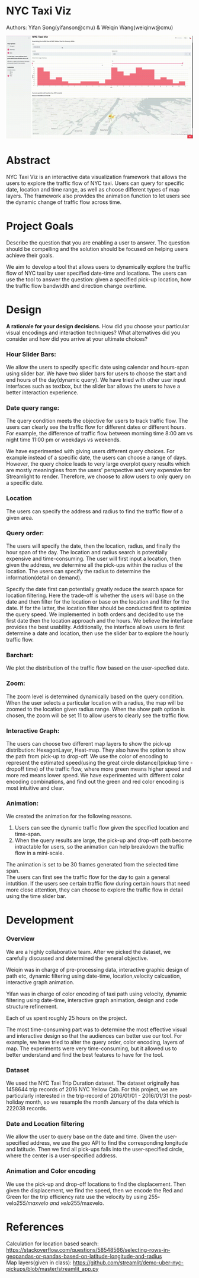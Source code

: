 # NYC Taxi Viz 
Authors: 
Yifan Song(yifanson@cmu) & Weiqin Wang(weiqinw@cmu)

![A screenshot of your application. Could be a GIF.](Streamlit.gif)

# Abstract

NYC Taxi Viz is an interactive data visualization framework that allows the users to explore the traffic flow of NYC taxi. Users can query for specific date, location and time range, as well as choose different types of map layers. The framework also provides the animation function to let users see the dynamic change of traffic flow across time.

# Project Goals

Describe the question that you are enabling a user to answer. The question should be compelling and the solution should be focused on helping users achieve their goals. 

We aim to develop a tool that allows users to dynamically explore the traffic flow of NYC taxi by user specified date-time and locations.  The users can use the tool to answer the  question: given a specified pick-up location, how the traffic flow bandwidth and direction change overtime. 

# Design

**A rationale for your design decisions.** How did you choose your particular visual encodings and interaction techniques? What alternatives did you consider and how did you arrive at your ultimate choices?

### Hour Slider Bars:
We allow the users to specify specific date using calendar and hours-span using slider bar. We have two slider bars for users to choose the start and end hours of the day(dynamic query). We have tried with other user input interfaces such as textbox, but the slider bar allows the users to have a better interaction experience.

### Date query range:
The query condition meets the objective for users to track traffic flow. The users can clearly see the traffic flow for different dates or different hours. For example, the difference of traffic flow between morning time 8:00 am vs night time 11:00 pm or weekdays vs weekends. 

We have experimented with giving users different query choices. For example instead of a specific date, the users can choose a range of days. However, the query choice leads to very large overplot query results which are mostly meaningless from the users' perspective and very expensive for Streamlight to render.  Therefore, we choose to allow users to only query on a specific date. 
### Location 
The users can specify the address and radius to find the traffic flow of a given area. 

### Query order:
The users will specify the date, then the location, radius, and finally the hour span of the day. 
The location and radius search is potentially expensive and time-consuming. The user will first input a location, then given the address, we determine all the pick-ups within the radius of the location.  The users can specify the radius to determine the information(detail on demand). 

Specify the date first can potentially greatly reduce the search space for location filtering. Here the trade-off is whether the users will base on the date and then filter for the location or base on the location and filter for the date.  If for the latter,  the location filter should be conducted first to optimize the query speed.  We implemented in both orders and decided to use the first date then the location approach and the hours. We believe the interface provides the best usability. Additionally, the interface allows users to first determine a date and location,  then use the slider bar to explore the hourly traffic flow. 

### Barchart: 
We plot the distribution of the traffic flow based on the user-specfied date. 

### Zoom: 
The zoom level is determined dynamically based on the query condition. When the user selects a particular location with a radius, the map will be zoomed to the location given radius range. When the show path option is chosen, the zoom will be set 11 to allow users to clearly see the traffic flow.


### Interactive Graph: 
The users can choose two different map layers to show the pick-up distribution: HexagonLayer, Heat-map. They also have the option to show the path from pick-up to drop-off. 
We use the color of encoding to represent the estimated speed(using the great circle distance/(pickup time - dropoff time) of the traffic flow, where more green means higher speed and more red means lower speed.  We have experimented with different color encoding combinations, and find out the green and red color encoding is most intuitive and clear. 

### Animation:
We created the animation for the following reasons. 
1. Users can see the dynamic traffic flow given the specified location and time-span.
2. When the query results are large, the pick-up and drop-off path become intractable for users, so the animation can help breakdown the traffic flow in a mini-scale. 

The animation is set to be 30 frames generated from the selected time span.  
The users can first see the traffic flow for the day to gain a general intutition. If the users see certain traffic flow during certain hours that need more close attention, they can choose to explore the traffic flow in detail using the time slider bar. 

# Development

### Overview 
We are a highly collaborative team. After we picked the dataset, we carefully  discussed  and determined the general objective.

Weiqin was in charge of pre-processing data, interactive graphic design of path etc, dynamic filtering using date-time, location,velocity calcuation, interactive graph animation. 

Yifan was in charge of color encoding of taxi path using velocity, dynamic filtering using date-time,  interactive graph animation, design and code structure refinement. 

Each of us spent roughly 25 hours on the project. 

The most time-consuming part was to determine the most effective visual and interactive design so that the audiences can better use our tool.  For example, we have tried to alter the query order, color encoding, layers of map. The experiments were very time-consuming, but it allowed us to better understand and find the best features to have for the tool.

### Dataset
We used the NYC Taxi Trip Duration dataset. The dataset originally has 1458644 trip records of 2016 NYC Yellow Cab. For this project, we are particularly interested in the trip-record of 2016/01/01 - 2016/01/31 the post-holiday month, so we resample the month January of the data which is 222038 records.  

### Date and Location filtering 
We allow the user to query base on the date and time. Given the user-specified address, we use the geo API to find the corresponding longitude and latitude. Then we find all pick-ups falls into the user-specified circle, where the center is a user-specified address.

### Animation and Color encoding
We use the pick-up and drop-off locations to find the displacement. Then given the displacement, we find the speed, then we encode the Red and Green for the trip efficiency rate use the velocity by using 255- velo*255/maxvelo and velo*255/maxvelo. 
# References

Calculation for location based search: https://stackoverflow.com/questions/58548566/selecting-rows-in-geopandas-or-pandas-based-on-latitude-longitude-and-radius  <br />
Map layers(given in class): https://github.com/streamlit/demo-uber-nyc-pickups/blob/master/streamlit_app.py


